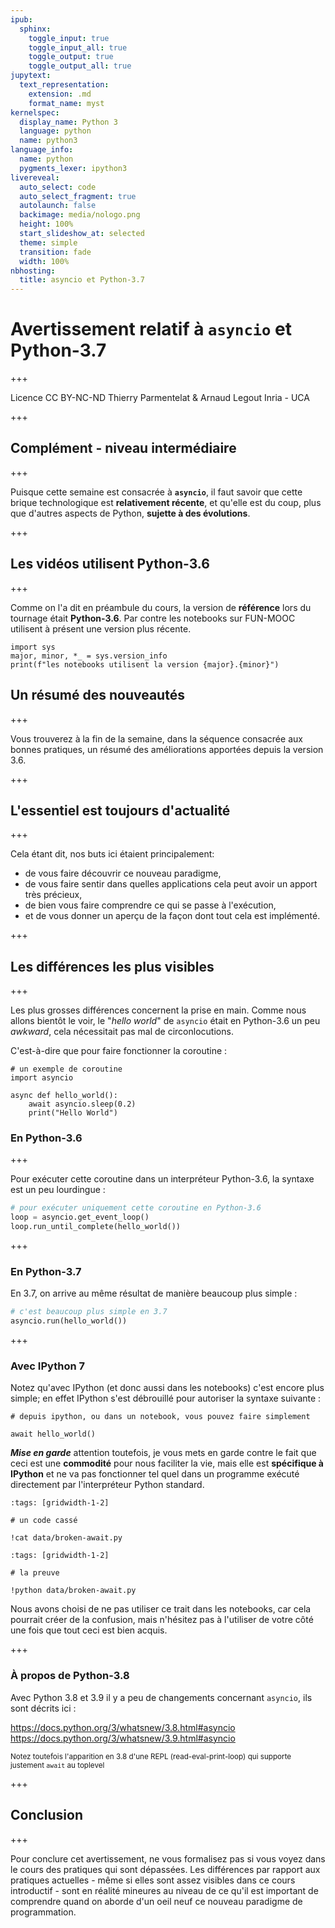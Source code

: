```yaml
---
ipub:
  sphinx:
    toggle_input: true
    toggle_input_all: true
    toggle_output: true
    toggle_output_all: true
jupytext:
  text_representation:
    extension: .md
    format_name: myst
kernelspec:
  display_name: Python 3
  language: python
  name: python3
language_info:
  name: python
  pygments_lexer: ipython3
livereveal:
  auto_select: code
  auto_select_fragment: true
  autolaunch: false
  backimage: media/nologo.png
  height: 100%
  start_slideshow_at: selected
  theme: simple
  transition: fade
  width: 100%
nbhosting:
  title: asyncio et Python-3.7
---
```


#  Avertissement relatif à `asyncio` et Python-3.7

+++

<div class="licence">
<span>Licence CC BY-NC-ND</span>
<span>Thierry Parmentelat &amp; Arnaud Legout</span>
<span>Inria - UCA</span>
</div>

+++

## Complément - niveau intermédiaire

+++

Puisque cette semaine est consacrée à **`asyncio`**, il faut savoir que cette brique
technologique est **relativement récente**, et qu'elle est du coup, plus que d'autres
aspects de Python, **sujette à des évolutions**.

+++

## Les vidéos utilisent Python-3.6

+++

Comme on l'a dit en préambule du cours, la version de **référence** lors du tournage était
**Python-3.6**. Par contre les notebooks sur FUN-MOOC utilisent à présent une version plus
récente.

```{code-cell} ipython3
import sys
major, minor, *_ = sys.version_info
print(f"les notebooks utilisent la version {major}.{minor}")
```

## Un résumé des nouveautés

+++

Vous trouverez à la fin de la semaine, dans la séquence consacrée aux bonnes pratiques, un
résumé des améliorations  apportées depuis la version 3.6.

+++

## L'essentiel est toujours d'actualité

+++

Cela étant dit, nos buts ici étaient principalement:

* de vous faire découvrir ce nouveau paradigme,
* de vous faire sentir dans quelles applications cela peut avoir un apport très précieux,
* de bien vous faire comprendre ce qui se passe à l'exécution,
* et de vous donner un aperçu de la façon dont tout cela est implémenté.

+++

## Les différences les plus visibles

+++

Les plus grosses différences concernent la prise en main. Comme nous allons bientôt le
voir, le "*hello world*" de `asyncio` était en Python-3.6 un peu *awkward*, cela
nécessitait pas mal de circonlocutions.

C'est-à-dire que pour faire fonctionner la coroutine :

```{code-cell} ipython3
# un exemple de coroutine 
import asyncio

async def hello_world():
    await asyncio.sleep(0.2)
    print("Hello World")
```

### En Python-3.6

+++

Pour exécuter cette coroutine dans un interpréteur Python-3.6, la syntaxe est un peu
lourdingue :

```python
# pour exécuter uniquement cette coroutine en Python-3.6
loop = asyncio.get_event_loop()
loop.run_until_complete(hello_world())
```

+++

### En Python-3.7

En 3.7, on arrive au même résultat de manière beaucoup plus simple :

```python
# c'est beaucoup plus simple en 3.7
asyncio.run(hello_world())
```

+++

### Avec IPython 7

Notez qu'avec IPython (et donc aussi dans les notebooks) c'est encore plus simple; en
effet IPython s'est débrouillé pour autoriser la syntaxe suivante :

```{code-cell} ipython3
# depuis ipython, ou dans un notebook, vous pouvez faire simplement

await hello_world()
```

***Mise en garde*** attention toutefois, je vous mets en garde contre le fait que ceci est
une **commodité** pour nous faciliter la vie, mais elle est **spécifique à IPython** et ne
va pas fonctionner tel quel dans un programme exécuté directement par l'interpréteur
Python standard.

```{code-cell} ipython3
:tags: [gridwidth-1-2]

# un code cassé

!cat data/broken-await.py
```

```{code-cell} ipython3
:tags: [gridwidth-1-2]

# la preuve

!python data/broken-await.py
```

Nous avons choisi de ne pas utiliser ce trait dans les notebooks, car cela pourrait créer
de la confusion, mais n'hésitez pas à l'utiliser de votre côté une fois que tout ceci est
bien acquis.

+++

### À propos de Python-3.8

Avec Python 3.8 et 3.9 il y a peu de changements concernant `asyncio`, ils sont décrits ici :

<https://docs.python.org/3/whatsnew/3.8.html#asyncio> 
<https://docs.python.org/3/whatsnew/3.9.html#asyncio> 

<span style="font-size: smaller">Notez toutefois l'apparition en 3.8 d'une REPL
(read-eval-print-loop) qui supporte justement `await` au toplevel</span>

+++

## Conclusion

+++

Pour conclure cet avertissement, ne vous formalisez pas si vous voyez dans le cours des
pratiques qui sont dépassées. Les différences par rapport aux pratiques actuelles - même
si elles sont assez visibles dans ce cours introductif - sont en réalité mineures au niveau
de ce qu'il est important de comprendre quand on aborde d'un oeil neuf ce nouveau
paradigme de programmation.
